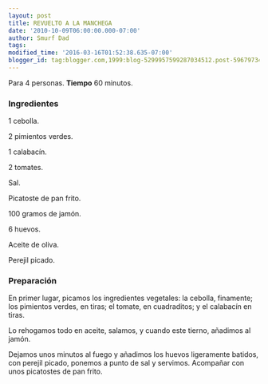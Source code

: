 ```yaml
---
layout: post
title: REVUELTO A LA MANCHEGA
date: '2010-10-09T06:00:00.000-07:00'
author: Smurf Dad
tags: 
modified_time: '2016-03-16T01:52:38.635-07:00'
blogger_id: tag:blogger.com,1999:blog-5299957599287034512.post-5967973490274716833
---
```


Para 4 personas.
<b>Tiempo</b> 60 minutos.

<h3>Ingredientes</h3>

1 cebolla.

2 pimientos verdes.

1 calabacín.

2 tomates.

Sal.

Picatoste de pan frito.

100 gramos de jamón.

6 huevos.

Aceite de oliva.

Perejil picado.

<h3>Preparación</h3>

En primer lugar, picamos los ingredientes vegetales: la cebolla, finamente; los pimientos verdes, en tiras; el tomate, en cuadraditos; y el calabacín en tiras.

Lo rehogamos todo en aceite, salamos, y cuando este tierno, añadimos al jamón.

Dejamos unos minutos al fuego y añadimos los huevos ligeramente batidos, con perejil picado, ponemos a punto de sal y servimos. Acompañar con unos picatostes de pan frito.

